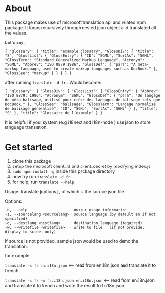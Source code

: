 About
========
This package makes use of microsoft translation api and related npm package. It loops recursively through nested json object and translated all the values.

Let's say:

`{
    "glossary": {
        "title": "example glossary",
		"GlossDiv": {
            "title": "S",
			"GlossList": {
                "GlossEntry": {
                    "ID": "SGML",
					"SortAs": "SGML",
					"GlossTerm": "Standard Generalized Markup Language",
					"Acronym": "SGML",
					"Abbrev": "ISO 8879:1986",
					"GlossDef": {
                        "para": "A meta-markup language, used to create markup languages such as DocBook."
                    },
					"GlossSee": "markup"
                }
            }
        }
    }
}`

after running `translate -d fr` . Would become:

`{
  "glossary": {
    "GlossDiv": {
      "GlossList": {
        "GlossEntry": {
          "Abbrev": "ISO 8879: 1986",
          "Acronym": "SGML",
          "GlossDef": {
            "para": "Un langage de méta-balisage, utilisé pour créer des langages de balisage tels que DocBook."
          },
          "GlossSee": "balisage",
          "GlossTerm": "Langage normalisé de balisage généralisé",
          "ID": "SGML",
          "SortAs": "SGML"
        }
      },
      "title": "S"
    },
    "title": "Glossaire de l’exemple"
  }
}`

It is helpful if your system (e.g i18next and i18n-node ) use json to store language translation.


Get started
===========

1. clone this package
2. setup the microsoft client_id and client_secret by modifying index.js
3. `sudo npm install -g` inside this package directory
4. now try run `translate -d fr`
5. for help, run `translate --help`


  Usage: translate [options] <file> , of which <file> is the soruce json file

  Options:

    -h, --help                     output usage information
    -s, --sourcelang <sourcelang>  source language (by default en if not specified)
    -d, --destlang <destlang>      destination language (required)
    -w, --writefile <writefile>    write to file   (if not provide, display to screen only)

  If source <file> is not provided, sample json would be used to demo the translation.

 for example:
 
 `translate -s fr en.i18n.json` <-- read from en.18n.json and translate it to french
 
 `translate -s fr -w fr.i18n.json en.i18n.json` <-- read from en.18n.json and translate it to french and write the result to fr.i18n.json
 
